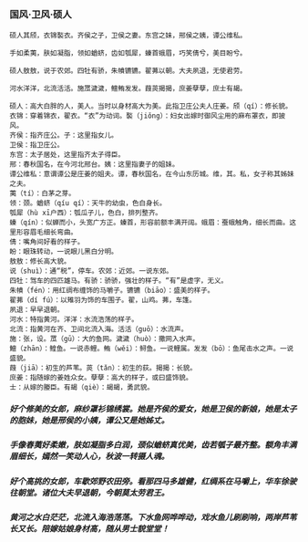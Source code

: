 ### 国风·卫风·硕人
```
硕人其颀，衣锦褧衣。齐侯之子，卫侯之妻。东宫之妹，邢侯之姨，谭公维私。

手如柔荑，肤如凝脂，领如蝤蛴，齿如瓠犀，螓首蛾眉，巧笑倩兮，美目盼兮。

硕人敖敖，说于农郊。四牡有骄，朱幩镳镳。翟茀以朝。大夫夙退，无使君劳。

河水洋洋，北流活活。施罛濊濊，鳣鲔发发。葭菼揭揭，庶姜孽孽，庶士有朅。
```

```
硕人：高大白胖的人，美人。当时以身材高大为美。此指卫庄公夫人庄姜。颀（qí）：修长貌。
衣锦：穿着锦衣，翟衣。“衣”为动词。褧（jiǒng）：妇女出嫁时御风尘用的麻布罩衣，即披风。
齐侯：指齐庄公。子：这里指女儿。
卫侯：指卫庄公。
东宫：太子居处，这里指齐太子得臣。
邢：春秋国名，在今河北邢台。姨：这里指妻子的姐妹。
谭公维私：意谓谭公是庄姜的姐夫。谭，春秋国名，在今山东历城。维，其。私，女子称其姊妹之夫。
荑（tí）：白茅之芽。
领：颈。蝤蛴（qíu qí）：天牛的幼虫，色白身长。
瓠犀（hù xī户西）：瓠瓜子儿，色白，排列整齐。
螓（qín）：似蝉而小，头宽广方正。螓首，形容前额丰满开阔。蛾眉：蚕蛾触角，细长而曲。这里形容眉毛细长弯曲。
倩：嘴角间好看的样子。
盼：眼珠转动，一说眼儿黑白分明。
敖敖：修长高大貌。
说（shuì）：通“税”，停车。农郊：近郊。一说东郊。
四牡：驾车的四匹雄马。有骄：骄骄，强壮的样子。“有”是虚字，无义。
朱幩（fén）：用红绸布缠饰的马嚼子。镳镳（biāo）：盛美的样子。
翟茀（dí fú）：以雉羽为饰的车围子。翟，山鸡。茀，车篷。
夙退：早早退朝。
河水：特指黄河。洋洋：水流浩荡的样子。
北流：指黄河在齐、卫间北流入海。活活（guō）：水流声。
施：张，设。罛（gū）：大的鱼网。濊濊（huò）：撒网入水声。
鱣（zhān）：鳇鱼。一说赤鲤。鲔（wěi）：鲟鱼。一说鲤属。发发（bō）：鱼尾击水之声。一说盛貌。
葭（jiā）：初生的芦苇。菼（tǎn）：初生的荻。揭揭：长貌。
庶姜：指随嫁的姜姓众女。孽孽：高大的样子，或曰盛饰貌。
士：从嫁的媵臣。有朅（qiè）：朅朅，勇武貌。
```

##### 好个修美的女郎，麻纱罩衫锦绣裳。她是齐侯的爱女，她是卫侯的新娘，她是太子的胞妹，她是邢侯的小姨，谭公又是她姊丈。
##### 手像春荑好柔嫩，肤如凝脂多白润，颈似蝤蛴真优美，齿若瓠子最齐整。额角丰满眉细长，嫣然一笑动人心，秋波一转摄人魂。
##### 好个高挑的女郎，车歇郊野农田旁。看那四马多雄健，红绸系在马嚼上，华车徐驶往朝堂。诸位大夫早退朝，今朝莫太劳君王。
##### 黄河之水白茫茫，北流入海浩荡荡。下水鱼网哗哗动，戏水鱼儿刷刷响，两岸芦苇长又长。陪嫁姑娘身材高，随从男士貌堂堂！

